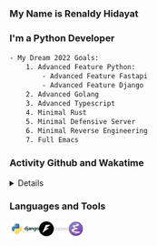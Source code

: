 ### My Name is Renaldy Hidayat

### I'm a Python Developer
    - My Dream 2022 Goals:
        1. Advanced Feature Python:
            - Advanced Feature Fastapi
            - Advanced Feature Django
        2. Advanced Golang
        3. Advanced Typescript
        4. Minimal Rust
        5. Minimal Defensive Server
        6. Minimal Reverse Engineering
        7. Full Emacs

<h3>Activity Github and Wakatime</h3>
<details>
    <ul>
        <li>
            <a href="https://github.com/anuraghazra/github-readme-stats">
                <img align="center"
                    src="https://github-readme-stats.vercel.app/api/top-langs/?username=renaldyhidayatt" />
            </a>
        </li>
        <li>
            <a href="https://github.com/anuraghazra/github-readme-stats">
                <img align="center"
                    src="https://github-readme-stats.vercel.app/api/wakatime?username=renaldyhidayatt" />
            </a>
        </li>
    </ul>
</details>


### Languages and Tools
[<img align="left" alt="Python" width="26px" src="https://raw.githubusercontent.com/github/explore/80688e429a7d4ef2fca1e82350fe8e3517d3494d/topics/python/python.png" />]()
[<img align="left" alt="Django" width="26px" src="https://raw.githubusercontent.com/github/explore/80688e429a7d4ef2fca1e82350fe8e3517d3494d/topics/django/django.png" />]()
[<img align="left" alt="Fast API" width="26px" src="https://raw.githubusercontent.com/simple-icons/simple-icons/c4d9d3fee42301facaf14e44adb3183a5fb7d068/icons/fastapi.svg" />]()
[<img align="left" alt="Express" width="26px" src="https://raw.githubusercontent.com/github/explore/80688e429a7d4ef2fca1e82350fe8e3517d3494d/topics/express/express.png" />]()
[<img align="left" alt="Emacs" width="26px" src="https://raw.githubusercontent.com/github/explore/80688e429a7d4ef2fca1e82350fe8e3517d3494d/topics/emacs/emacs.png" />]()